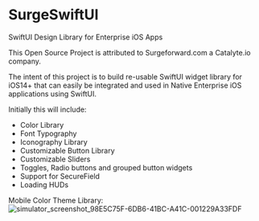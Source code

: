 # SurgeSwiftUI
SwiftUI Design Library for Enterprise iOS Apps

This Open Source Project is attributed to Surgeforward.com a Catalyte.io company.

The intent of this project is to build re-usable SwiftUI widget library for iOS14+ that can easily be integrated and used in
Native Enterprise iOS applications using SwiftUI.

Initially this will include:
* Color Library
* Font Typography
* Iconography Library
* Customizable Button Library
* Customizable Sliders
* Toggles, Radio buttons and grouped button widgets
* Support for SecureField
* Loading HUDs

Mobile Color Theme Library:
![simulator_screenshot_98E5C75F-6DB6-41BC-A41C-001229A33FDF](https://user-images.githubusercontent.com/96930813/148253604-be68d9f3-c52d-4265-a393-7630ca6ffd72.png)
